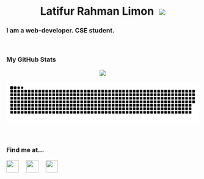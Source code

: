 <p align="center">
<h1 align="center">Latifur Rahman Limon &nbsp;<a href="https://www.github.com/itsLatifur" target="_blank" rel="noreferrer"><img
src="https://img.shields.io/github/followers/itsLatifur?logo=github&style=for-the-badge&color=0891b2&labelColor=1c1917" height="20px" /></a></h1></p>

<h3> I am a web-developer. CSE student. </h3>

<br>

### My GitHub Stats

<p align="center">
  <a
    href="http://www.github.com/itsLatifur"><img src="https://github-readme-streak-stats.herokuapp.com/?user=itsLatifur&stroke=ffffff&background=1c1917&ring=0891b2&fire=0891b2&currStreakNum=ffffff&currStreakLabel=0891b2&sideNums=ffffff&sideLabels=ffffff&dates=ffffff&hide_border=true" width="420px" />
  </a>
</p>

<p align="center"> <picture align="center">
  <source media="(prefers-color-scheme: dark)" srcset="https://raw.githubusercontent.com/manekinekko/manekinekko/output/github-snake-dark.svg">
  <source media="(prefers-color-scheme: light)" srcset="https://raw.githubusercontent.com/manekinekko/manekinekko/output/github-snake.svg">
  <img alt="github contribution grid snake animation" src="https://raw.githubusercontent.com/manekinekko/manekinekko/output/github-snake.svg">
</picture> </p>

<br>

<h3>Find me at...</h3>


<a href="https://www.github.com/itsLatifur" target="_blank" rel="noreferrer"><img src="https://raw.githubusercontent.com/danielcranney/readme-generator/main/public/icons/socials/github.svg" width="32" height="32" /></a> &nbsp; &nbsp;
<a href="https://www.linkedin.com/in/latifur" target="_blank" rel="noreferrer"><img src="https://raw.githubusercontent.com/danielcranney/readme-generator/main/public/icons/socials/linkedin.svg" width="32" height="32" /></a> &nbsp; &nbsp;
<a href="https://www.youtube.com/LATIFUR" target="_blank" rel="noreferrer"><img src="https://raw.githubusercontent.com/danielcranney/readme-generator/main/public/icons/socials/youtube.svg" width="32" height="32" /></a> &nbsp; &nbsp;

